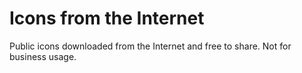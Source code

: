 # Icons from the Internet
Public icons downloaded from the Internet and free to share. Not for business usage. 
